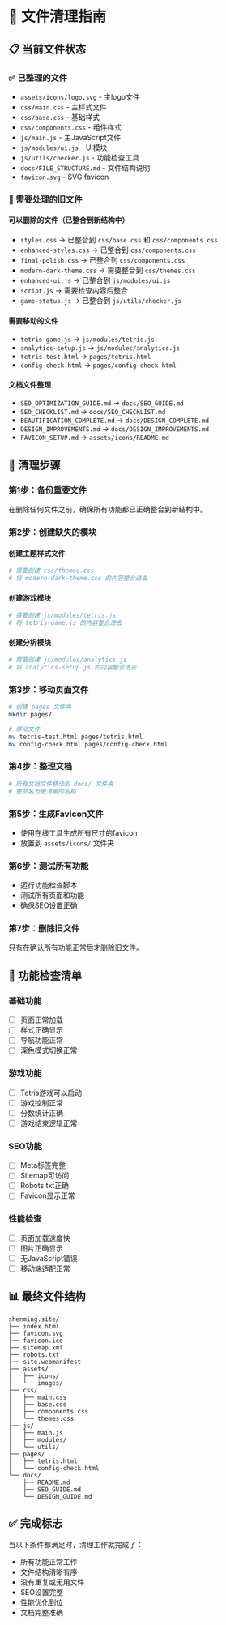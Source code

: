 # 🧹 文件清理指南

## 📋 当前文件状态

### ✅ 已整理的文件
- `assets/icons/logo.svg` - 主logo文件
- `css/main.css` - 主样式文件
- `css/base.css` - 基础样式
- `css/components.css` - 组件样式
- `js/main.js` - 主JavaScript文件
- `js/modules/ui.js` - UI模块
- `js/utils/checker.js` - 功能检查工具
- `docs/FILE_STRUCTURE.md` - 文件结构说明
- `favicon.svg` - SVG favicon

### 🔄 需要处理的旧文件

#### 可以删除的文件（已整合到新结构中）
- `styles.css` → 已整合到 `css/base.css` 和 `css/components.css`
- `enhanced-styles.css` → 已整合到 `css/components.css`
- `final-polish.css` → 已整合到 `css/components.css`
- `modern-dark-theme.css` → 需要整合到 `css/themes.css`
- `enhanced-ui.js` → 已整合到 `js/modules/ui.js`
- `script.js` → 需要检查内容后整合
- `game-status.js` → 已整合到 `js/utils/checker.js`

#### 需要移动的文件
- `tetris-game.js` → `js/modules/tetris.js`
- `analytics-setup.js` → `js/modules/analytics.js`
- `tetris-test.html` → `pages/tetris.html`
- `config-check.html` → `pages/config-check.html`

#### 文档文件整理
- `SEO_OPTIMIZATION_GUIDE.md` → `docs/SEO_GUIDE.md`
- `SEO_CHECKLIST.md` → `docs/SEO_CHECKLIST.md`
- `BEAUTIFICATION_COMPLETE.md` → `docs/DESIGN_COMPLETE.md`
- `DESIGN_IMPROVEMENTS.md` → `docs/DESIGN_IMPROVEMENTS.md`
- `FAVICON_SETUP.md` → `assets/icons/README.md`

## 🎯 清理步骤

### 第1步：备份重要文件
在删除任何文件之前，确保所有功能都已正确整合到新结构中。

### 第2步：创建缺失的模块

#### 创建主题样式文件
```bash
# 需要创建 css/themes.css
# 将 modern-dark-theme.css 的内容整合进去
```

#### 创建游戏模块
```bash
# 需要创建 js/modules/tetris.js
# 将 tetris-game.js 的内容整合进去
```

#### 创建分析模块
```bash
# 需要创建 js/modules/analytics.js
# 将 analytics-setup.js 的内容整合进去
```

### 第3步：移动页面文件
```bash
# 创建 pages 文件夹
mkdir pages/

# 移动文件
mv tetris-test.html pages/tetris.html
mv config-check.html pages/config-check.html
```

### 第4步：整理文档
```bash
# 所有文档文件移动到 docs/ 文件夹
# 重命名为更清晰的名称
```

### 第5步：生成Favicon文件
- 使用在线工具生成所有尺寸的favicon
- 放置到 `assets/icons/` 文件夹

### 第6步：测试所有功能
- 运行功能检查脚本
- 测试所有页面和功能
- 确保SEO设置正确

### 第7步：删除旧文件
只有在确认所有功能正常后才删除旧文件。

## 🔧 功能检查清单

### 基础功能
- [ ] 页面正常加载
- [ ] 样式正确显示
- [ ] 导航功能正常
- [ ] 深色模式切换正常

### 游戏功能
- [ ] Tetris游戏可以启动
- [ ] 游戏控制正常
- [ ] 分数统计正确
- [ ] 游戏结束逻辑正常

### SEO功能
- [ ] Meta标签完整
- [ ] Sitemap可访问
- [ ] Robots.txt正确
- [ ] Favicon显示正常

### 性能检查
- [ ] 页面加载速度快
- [ ] 图片正确显示
- [ ] 无JavaScript错误
- [ ] 移动端适配正常

## 📊 最终文件结构

```
shenming.site/
├── index.html
├── favicon.svg
├── favicon.ico
├── sitemap.xml
├── robots.txt
├── site.webmanifest
├── assets/
│   ├── icons/
│   └── images/
├── css/
│   ├── main.css
│   ├── base.css
│   ├── components.css
│   └── themes.css
├── js/
│   ├── main.js
│   ├── modules/
│   └── utils/
├── pages/
│   ├── tetris.html
│   └── config-check.html
└── docs/
    ├── README.md
    ├── SEO_GUIDE.md
    └── DESIGN_GUIDE.md
```

## ✅ 完成标志

当以下条件都满足时，清理工作就完成了：
- 所有功能正常工作
- 文件结构清晰有序
- 没有重复或无用文件
- SEO设置完整
- 性能优化到位
- 文档完整准确